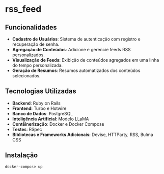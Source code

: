 # rss_feed

## Funcionalidades

- **Cadastro de Usuários**: Sistema de autenticação com registro e recuperação de senha.
- **Agregação de Conteúdos**: Adicione e gerencie feeds RSS personalizados.
- **Visualização de Feeds**: Exibição de conteúdos agregados em uma linha do tempo personalizada.
- **Geração de Resumos**: Resumos automatizados dos conteúdos selecionados.

## Tecnologias Utilizadas

- **Backend**: Ruby on Rails
- **Frontend**: Turbo e Hotwire
- **Banco de Dados**: PostgreSQL
- **Inteligência Artificial**: Modelo LLaMA
- **Contêinerização**: Docker e Docker Compose
- **Testes**: RSpec
- **Bibliotecas e Frameworks Adicionais**: Devise, HTTParty, RSS, Bulma CSS

## Instalação
```sh
docker-compose up
```

